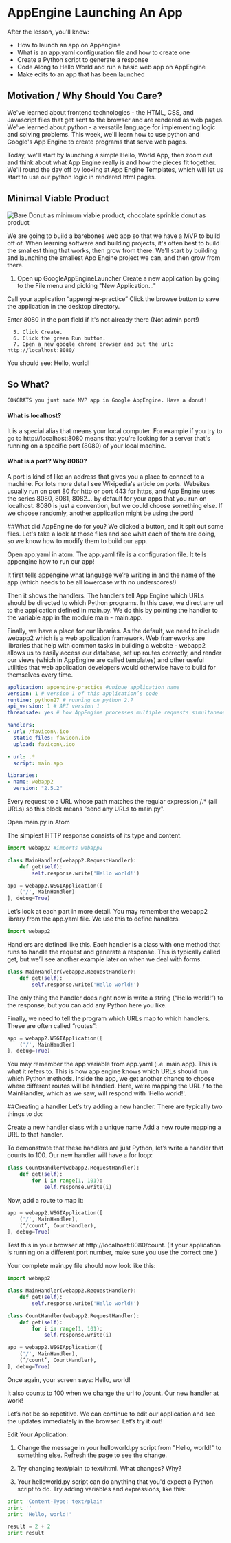 # AppEngine Launching An App

After the lesson, you'll know:
- How to launch an app on Appengine
- What is an app.yaml configuration file and how to create one
- Create a Python script to generate a response
- Code Along to Hello World  and run a basic web app on AppEngine
- Make edits to an app that has been launched

## Motivation / Why Should You Care?
We've learned about frontend technologies - the HTML, CSS, and Javascript files that get sent to the browser and are rendered as web pages. We've learned about python - a versatile language for implementing logic and solving problems. This week, we'll learn how to use python and Google's App Engine to create programs that serve web pages.

Today, we'll start by launching a simple Hello, World App, then zoom out and think about what App Engine really is and how the pieces fit together. We'll round the day off by looking at App Engine Templates, which will let us start to use our python logic in rendered html pages.

## Minimal Viable Product
![Bare Donut as minimum viable product, chocolate sprinkle donut as product](https://pando-assets.s3.amazonaws.com/uploads/2013/02/product_donuts-copy.jpg)

We are going to build a barebones web app so that we have a MVP to build off of. When learning software and building projects, it's often best to build the smallest thing that works, then grow from there. We'll start by building and launching the smallest App Engine project we can, and then grow from there.

1. Open up GoogleAppEngineLauncher
Create a new application by going to the File menu and picking "New Application..."

Call your application “appengine-practice”
Click the browse button to save the application in the desktop directory.  

Enter 8080 in the port field if it's not already there (Not admin port!)

      5. Click Create.
      6. Click the green Run button.
      7. Open a new google chrome browser and put the url: http://localhost:8080/
You should see: Hello, world!

## So What?
	CONGRATS you just made MVP app in Google AppEngine. Have a donut!

#### What is localhost?
It is a special alias that means your local computer.  For example if you try to go to http://localhost:8080 means that you're looking for a server that's running on a specific port (8080) of your local machine.

#### What is a port? Why 8080?
A port is kind of like an address that gives you a place to connect to a machine.  For lots more detail see Wikipedia's article on ports. Websites usually run on port 80 for http or port 443 for https, and App Engine uses the series 8080, 8081, 8082... by default for your apps that you run on localhost. 8080 is just a convention, but we could choose something else. If we choose randomly, another application might be using the port!

##What did AppEngine do for you?
We clicked a button, and it spit out some files. Let's take a look at those files and see what each of them are doing, so we know how to modify them to build our app.

Open app.yaml in atom. The app.yaml file is a configuration file. It tells appengine how to run our app!

It first tells appengine what language we’re writing in and the name of the app (which needs to be all lowercase with no underscores!)

Then it shows the handlers. The handlers tell App Engine which URLs should be directed to which Python programs. In this case, we direct any url to the application defined in main.py. We do this by pointing the handler to the variable app in the module main - main.app.

Finally, we have a place for our libraries. As the default, we need to include webapp2 which is a web application framework. Web frameworks are libraries that help with common tasks in building a website - webapp2 allows us to easily access our database, set up routes correctly, and render our views (which in AppEngine are called templates) and other useful utilities that web application developers would otherwise have to build for themselves every time.

```yaml
application: appengine-practice #unique application name
version: 1 # version 1 of this application’s code
runtime: python27 # running on python 2.7
api_version: 1 # API version 1
threadsafe: yes # how AppEngine processes multiple requests simultaneously

handlers:
- url: /favicon\.ico
  static_files: favicon.ico
  upload: favicon\.ico

- url: .*
  script: main.app

libraries:
- name: webapp2
  version: "2.5.2"
```

Every request to a URL whose path matches the regular expression /.* (all URLs) so this block means "send any URLs to main.py".

Open main.py in Atom

The simplest HTTP response consists of its type and content.
```python
import webapp2 #imports webapp2

class MainHandler(webapp2.RequestHandler):
    def get(self):
        self.response.write('Hello world!')

app = webapp2.WSGIApplication([
    ('/', MainHandler)
], debug=True)
```
Let’s look at each part in more detail. You may remember the webapp2 library from the app.yaml file. We use this to define handlers.
```python
import webapp2
```
Handlers are defined like this. Each handler is a class with one method that runs to handle the request and generate a response. This is typically called get, but we’ll see another example later on when we deal with forms.
```python
class MainHandler(webapp2.RequestHandler):
    def get(self):
        self.response.write('Hello world!')
```
The only thing the handler does right now is write a string (“Hello world!”) to the response, but you can add any Python here you like.

Finally, we need to tell the program which URLs map to which handlers. These are often called “routes”:

```python
app = webapp2.WSGIApplication([
    ('/', MainHandler)
], debug=True)
```
You may remember the app variable from app.yaml (i.e. main.app). This is what it refers to. This is how app engine knows which URLs should run which Python methods. Inside the app, we get another chance to choose where different routes will be handled. Here, we’re mapping the URL / to the MainHandler, which as we saw, will respond with 'Hello world!'.

##Creating a handler
Let’s try adding a new handler. There are typically two things to do:

Create a new handler class with a unique name
Add a new route mapping a URL to that handler.

To demonstrate that these handlers are just Python, let’s write a handler that counts to 100. Our new handler will have a for loop:

```python
class CountHandler(webapp2.RequestHandler):
    def get(self):
        for i in range(1, 101):
            self.response.write(i)
```
Now, add a route to map it:

```python
app = webapp2.WSGIApplication([
    ('/', MainHandler),
    (‘/count’, CountHandler),
], debug=True)
```
Test this in your browser at http://localhost:8080/count. (If your application is running on a different port number, make sure you use the correct one.)

Your complete main.py file should now look like this:

```python
import webapp2

class MainHandler(webapp2.RequestHandler):
    def get(self):
        self.response.write('Hello world!')

class CountHandler(webapp2.RequestHandler):
    def get(self):
        for i in range(1, 101):
            self.response.write(i)

app = webapp2.WSGIApplication([
    ('/', MainHandler),
    (‘/count’, CountHandler),
], debug=True)
```
Once again, your screen says: Hello, world!

It also counts to 100 when we change the url to /count. Our new handler at work!

Let’s not be so repetitive. We can continue to edit our application and see the updates immediately in the browser. Let’s try it out!

Edit Your Application:

1. Change the message in your helloworld.py script from "Hello, world!" to something else. Refresh the page to see the change.

2. Try changing text/plain to text/html. What changes? Why?

3. Your helloworld.py script can do anything that you'd expect a Python script to do. Try adding variables and expressions, like this:

```python
print 'Content-Type: text/plain'
print ''
print 'Hello, world!'

result = 2 + 2
print result
```
